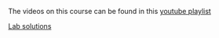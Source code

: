 The videos on this course can be found in this [youtube playlist](https://www.youtube.com/playlist?list=PLtJt4t22tLNFV9jEtkoM3NihL5kfHwAEg)

[Lab solutions](https://github.com/digital-asset/certification-damlfundamentals-functionalprogramming-lab-solution) 